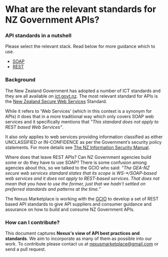 # What are the relevant standards for NZ Government APIs?

### API standards in a nutshell
Please select the relevant stack. Read below for more guidance which to use.
* [SOAP](https://www.ict.govt.nz/guidance-and-resources/standards-compliance/new-zealand-secure-web-services-standard/)
* [REST](/REST.md)

### Background
The New Zealand Government has adopted a number of ICT standards and they are all available on [ict.govt.nz](https://www.ict.govt.nz/). The most relevant standard for APIs is the [New Zealand Secure Web Services](https://www.ict.govt.nz/guidance-and-resources/standards-compliance/new-zealand-secure-web-services-standard/) Standard.

While it refers to ‘Web Services’ (which in this context is a synonym for APIs) it does that in a more traditional way which only covers SOAP web services and it specifically mentions that *"This standard does not apply to REST based Web Services"*.

It also only applies to web services providing information classified as either UNCLASSIFIED or IN-CONFIDENCE as per the Government’s security policy statements. For more details see [The NZ Information Security Manual](http://www.gcsb.govt.nz/news/the-nz-information-security-manual).

Where does that leave REST APIs? Can NZ Government agencies build some or do they have to use SOAP? There is some confusion among agencies about this, so we talked to the GCIO who said: *“The GEA-NZ secure web services standard states that its scope is WS-&#42;/SOAP-based web services and it does not apply to REST-based services. That does not mean that you have to use the former, just that we hadn’t settled on preferred standards and patterns at the time.”*

The Nexus Marketplace is working with the [GCIO](https://www.ict.govt.nz/governance-and-leadership/the-gcio-team/) to develop a set of REST based API standards to give API suppliers and consumer guidance and assurance on how to build and consume NZ Government APIs.

### How can I contribute?
This document captures **Nexus's view of API best practices and standards**. We aim to incorporate as many of them as possible into our work. To contribute please contact us at nexusmarketplace@gmail.com or send a pull request.
